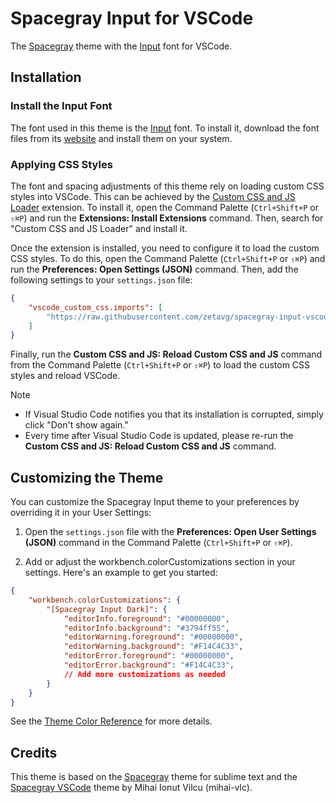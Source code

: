 # Spacegray Input for VSCode

The [Spacegray](https://github.com/zetavg/spacegray) theme with the [Input](https://input.djr.com/) font for VSCode.

## Installation

### Install the Input Font

The font used in this theme is the [Input](https://input.djr.com) font. To install it, download the font files from its [website](https://input.djr.com) and install them on your system.

### Applying CSS Styles

The font and spacing adjustments of this theme rely on loading custom CSS styles into VSCode. This can be achieved by the [Custom CSS and JS Loader](https://marketplace.visualstudio.com/items?itemName=be5invis.vscode-custom-css) extension. To install it, open the Command Palette (`Ctrl+Shift+P` or `⇧⌘P`) and run the **Extensions: Install Extensions** command. Then, search for "Custom CSS and JS Loader" and install it.

Once the extension is installed, you need to configure it to load the custom CSS styles. To do this, open the Command Palette (`Ctrl+Shift+P` or `⇧⌘P`) and run the **Preferences: Open Settings (JSON)** command. Then, add the following settings to your `settings.json` file:

```json
{
    "vscode_custom_css.imports": [
        "https://raw.githubusercontent.com/zetavg/spacegray-input-vscode/main/themes/css/font.css"
    ]
}
```

Finally, run the **Custom CSS and JS: Reload Custom CSS and JS** command from the Command Palette (`Ctrl+Shift+P` or `⇧⌘P`) to load the custom CSS styles and reload VSCode.

> [!NOTE]
> * If Visual Studio Code notifies you that its installation is corrupted, simply click "Don't show again."
> * Every time after Visual Studio Code is updated, please re-run the **Custom CSS and JS: Reload Custom CSS and JS** command.

## Customizing the Theme

You can customize the Spacegray Input theme to your preferences by overriding it in your User Settings:

1. Open the `settings.json` file with the **Preferences: Open User Settings (JSON)** command in the Command Palette (`Ctrl+Shift+P` or `⇧⌘P`).

2. Add or adjust the workbench.colorCustomizations section in your settings. Here's an example to get you started:

```json
{
    "workbench.colorCustomizations": {
        "[Spacegray Input Dark]": {
            "editorInfo.foreground": "#00000000",
            "editorInfo.background": "#3794ff55",
            "editorWarning.foreground": "#00000000",
            "editorWarning.background": "#F14C4C33",
            "editorError.foreground": "#00000000",
            "editorError.background": "#F14C4C33",
            // Add more customizations as needed
        }
    }
}
```

See the [Theme Color Reference](https://code.visualstudio.com/api/references/theme-color) for more details.

## Credits

This theme is based on the [Spacegray](https://github.com/SublimeText/Spacegray) theme for sublime text and the [Spacegray VSCode](https://github.com/mihai-vlc/spacegray-vscode/tree/master?tab=readme-ov-file) theme by Mihai Ionut Vilcu (mihai-vlc).
